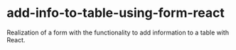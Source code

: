 # add-info-to-table-using-form-react
 Realization of a form with the functionality to add information to a table with React.
